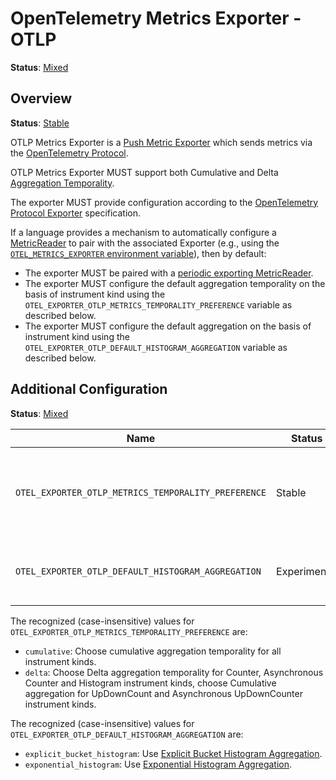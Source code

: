 # OpenTelemetry Metrics Exporter - OTLP

**Status**: [Mixed](../../document-status.md)

## Overview

**Status**: [Stable](../../document-status.md)

OTLP Metrics Exporter is a [Push Metric
Exporter](../sdk.md#push-metric-exporter) which sends metrics via the
[OpenTelemetry Protocol](../../protocol/README.md).

OTLP Metrics Exporter MUST support both Cumulative and Delta
[Aggregation Temporality](../data-model.md#temporality).

The exporter MUST provide configuration according to the [OpenTelemetry Protocol
Exporter](../../protocol/exporter.md) specification.

If a language provides a mechanism to automatically configure a
[MetricReader](../sdk.md#metricreader) to pair with the associated
Exporter (e.g., using the [`OTEL_METRICS_EXPORTER` environment
variable](../../sdk-environment-variables.md#exporter-selection)),
then by default:

* The exporter MUST be paired with a [periodic exporting
  MetricReader](../sdk.md#periodic-exporting-metricreader).
* The exporter MUST configure the default aggregation temporality on the
  basis of instrument kind using the
  `OTEL_EXPORTER_OTLP_METRICS_TEMPORALITY_PREFERENCE` variable as described
  below.
* The exporter MUST configure the default aggregation on the basis of instrument kind using
  the `OTEL_EXPORTER_OTLP_DEFAULT_HISTOGRAM_AGGREGATION` variable as described below.

## Additional Configuration

**Status**: [Mixed](../../document-status.md)

| Name                                                | Status       | Description                                                         | Default                     |
|-----------------------------------------------------|--------------|---------------------------------------------------------------------|-----------------------------|
| `OTEL_EXPORTER_OTLP_METRICS_TEMPORALITY_PREFERENCE` | Stable       | The aggregation temporality to use on the basis of instrument kind. | `cumulative`                |
| `OTEL_EXPORTER_OTLP_DEFAULT_HISTOGRAM_AGGREGATION`  | Experimental | The default aggregation to use for histogram instruments.           | `explicit_bucket_histogram` |

The recognized (case-insensitive) values for `OTEL_EXPORTER_OTLP_METRICS_TEMPORALITY_PREFERENCE` are:

* `cumulative`: Choose cumulative aggregation temporality for all instrument kinds.
* `delta`: Choose Delta aggregation temporality for Counter, Asynchronous Counter and Histogram instrument kinds, choose
  Cumulative aggregation for UpDownCount and Asynchronous UpDownCounter instrument kinds.

The recognized (case-insensitive) values for `OTEL_EXPORTER_OTLP_DEFAULT_HISTOGRAM_AGGREGATION` are:

* `explicit_bucket_histogram`:
  Use [Explicit Bucket Histogram Aggregation](../sdk.md#explicit-bucket-histogram-aggregation).
* `exponential_histogram`: Use [Exponential Histogram Aggregation](../sdk.md#exponential-histogram-aggregation).
